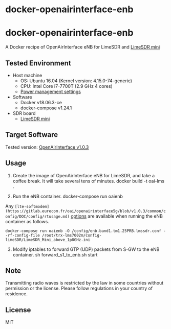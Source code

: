 # docker-openairinterface-enb

# docker-openairinterface-enb

A Docker recipe of OpenAirInterface eNB for LimeSDR and [LimeSDR mini](https://limemicro.com/products/boards/limesdr-mini/)


## Tested Environment

- Host machine
  - OS: Ubuntu 16.04 (Kernel version: 4.15.0-74-generic)
  - CPU: Intel Core i7-7700T (2.9 GHz 4 cores)
  - [Power management settings](https://gitlab.eurecom.fr/oai/openairinterface5g/wikis/OpenAirKernelMainSetup#power-management)
- Software
  - Docker v18.06.3-ce
  - docker-compose v1.24.1
- SDR board
  - [LimeSDR mini](https://limemicro.com/products/boards/limesdr-mini/)


## Target Software

Tested version: [OpenAirInterface v1.0.3](https://gitlab.eurecom.fr/oai/openairinterface5g/tree/v1.0.3)


## Usage

1. Create the image of OpenAirInterface eNB for LimeSDR, and take a coffee break.  It will take several tens of minutes.
   docker build -t oai-lms .


2. Run the eNB container.
   docker-compose run oaienb

Any `[lte-softmodem](https://gitlab.eurecom.fr/oai/openairinterface5g/blob/v1.0.3/common/config/DOC/config/rtusage.md)` [options](https://gitlab.eurecom.fr/oai/openairinterface5g/blob/v1.0.3/common/config/DOC/config/rtusage.md) are available when running the eNB container as follows.

    docker-compose run oaienb -O /config/enb.band1.tm1.25PRB.lmssdr.conf --rf-config-file /root/trx-lms7002m/config-limeSDR/LimeSDR_Mini_above_1p8GHz.ini


3. Modify iptables to forward GTP (UDP) packets from S-GW to the eNB container. 
   sh forward_s1_to_enb.sh start


## Note

Transmitting radio waves is restricted by the law in some countries without permission or the license.  Please follow regulations in your country of residence.


## License

MIT

